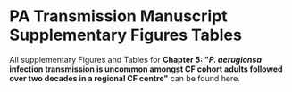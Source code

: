 # PA Transmission Manuscript Supplementary Figures Tables

All supplementary Figures and Tables for **Chapter 5: "*P. aerugionsa* infection transmission is uncommon amongst CF cohort adults followed over two decades in a regional CF centre"** can be found here.
